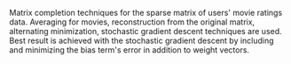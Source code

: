 Matrix completion techniques for the sparse matrix of users' movie ratings data. Averaging for movies, reconstruction from the original matrix, alternating minimization, stochastic gradient descent techniques are used. Best result is achieved with the stochastic gradient descent by including and minimizing the bias term's error in addition to weight vectors.
